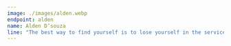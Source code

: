 ```yaml
---
image: ./images/alden.webp
endpoint: alden
name: Alden D’souza
line: "The best way to find yourself is to lose yourself in the service of other."
---
```

